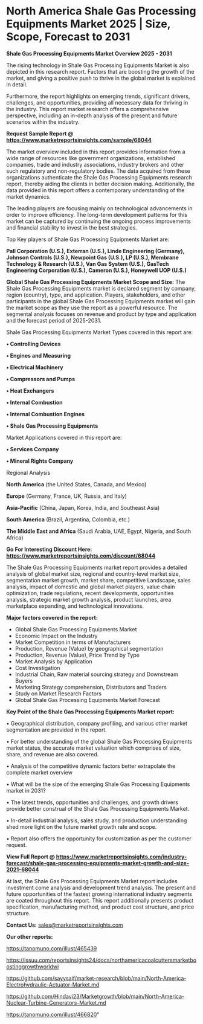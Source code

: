 # North America Shale Gas Processing Equipments Market 2025 | Size, Scope, Forecast to 2031

<Strong> Shale Gas Processing Equipments Market Overview 2025 - 2031</strong>

The rising technology in Shale Gas Processing Equipments Market is also depicted in this research report. Factors that are boosting the growth of the market, and giving a positive push to thrive in the global market is explained in detail.

Furthermore, the report highlights on emerging trends, significant drivers, challenges, and opportunities, providing all necessary data for thriving in the industry. This report market research offers a comprehensive perspective, including an in-depth analysis of the present and future scenarios within the industry.

<strong>Request Sample Report @ <a href=https://www.marketreportsinsights.com/sample/68044>https://www.marketreportsinsights.com/sample/68044</a></strong>

The market overview included in this report provides information from a wide range of resources like government organizations, established companies, trade and industry associations, industry brokers and other such regulatory and non-regulatory bodies. The data acquired from these organizations authenticate the Shale Gas Processing Equipments research report, thereby aiding the clients in better decision making. Additionally, the data provided in this report offers a contemporary understanding of the market dynamics.

The leading players are focusing mainly on technological advancements in order to improve efficiency. The long-term development patterns for this market can be captured by continuing the ongoing process improvements and financial stability to invest in the best strategies.

Top Key players of Shale Gas Processing Equipments Market are:

<strong>Pall Corporation (U.S.), Exterran (U.S.), Linde Engineering (Germany), Johnson Controls (U.S.), Newpoint Gas (U.S.), LP (U.S.), Membrane Technology & Research (U.S.), Van Gas System (U.S.), GasTech Engineering Corporation (U.S.), Cameron (U.S.), Honeywell UOP (U.S.)</strong>

<strong><b>Global Shale Gas Processing Equipments Market Scope and Size:</b></strong>
The Shale Gas Processing Equipments market is declared segment by company, region (country), type, and application. Players, stakeholders, and other participants in the global Shale Gas Processing Equipments market will gain the market scope as they use the report as a powerful resource. The segmental analysis focuses on revenue and product by type and application and the forecast period of 2025-2031.

Shale Gas Processing Equipments Market Types covered in this report are:

<strong>• Controlling Devices

• Engines and Measuring

• Electrical Machinery

• Compressors and Pumps

• Heat Exchangers

• Internal Combustion

• Internal Combustion Engines

• Shale Gas Processing Equipments</strong>

Market Applications covered in this report are:

<strong>• Services Company

• Mineral Rights Company</strong> 

Regional Analysis

<strong>North America</strong> (the United States, Canada, and Mexico)

<strong>Europe</strong> (Germany, France, UK, Russia, and Italy)

<strong>Asia-Pacific</strong> (China, Japan, Korea, India, and Southeast Asia)

<strong>South America</strong> (Brazil, Argentina, Colombia, etc.)

<strong>The Middle East and Africa</strong> (Saudi Arabia, UAE, Egypt, Nigeria, and South Africa)

<strong>Go For Interesting Discount Here: <a href=https://www.marketreportsinsights.com/discount/68044>https://www.marketreportsinsights.com/discount/68044</a></strong>

The Shale Gas Processing Equipments market report provides a detailed analysis of global market size, regional and country-level market size, segmentation market growth, market share, competitive Landscape, sales analysis, impact of domestic and global market players, value chain optimization, trade regulations, recent developments, opportunities analysis, strategic market growth analysis, product launches, area marketplace expanding, and technological innovations.

<strong><b>Major factors covered in the report:</b></strong>
<ul>
  <li>Global Shale Gas Processing Equipments Market </li>
  <li>Economic Impact on the Industry</li>
  <li>Market Competition in terms of Manufacturers</li>
  <li>Production, Revenue (Value) by geographical segmentation</li>
  <li>Production, Revenue (Value), Price Trend by Type</li>
  <li>Market Analysis by Application</li>
  <li>Cost Investigation</li>
  <li>Industrial Chain, Raw material sourcing strategy and Downstream Buyers</li>
  <li>Marketing Strategy comprehension, Distributors and Traders</li>
  <li>Study on Market Research Factors</li>
  <li>Global Shale Gas Processing Equipments Market Forecast</li>
</ul>

<strong><b>Key Point of the Shale Gas Processing Equipments Market report:</b></strong>

• Geographical distribution, company profiling, and various other market segmentation are provided in the report.

• For better understanding of the global Shale Gas Processing Equipments market status, the accurate market valuation which comprises of size, share, and revenue are also covered.

• Analysis of the competitive dynamic factors better extrapolate the complete market overview

• What will be the size of the emerging Shale Gas Processing Equipments market in 2031?

• The latest trends, opportunities and challenges, and growth drivers provide better construal of the Shale Gas Processing Equipments Market.

• In-detail industrial analysis, sales study, and production understanding shed more light on the future market growth rate and scope.

• Report also offers the opportunity for customization as per the customer request.

<strong><b>View Full Report @ <a href=https://www.marketreportsinsights.com/industry-forecast/shale-gas-processing-equipments-market-growth-and-size-2021-68044>https://www.marketreportsinsights.com/industry-forecast/shale-gas-processing-equipments-market-growth-and-size-2021-68044</a></b></strong>


At last, the Shale Gas Processing Equipments Market report includes investment come analysis and development trend analysis. The present and future opportunities of the fastest growing international industry segments are coated throughout this report. This report additionally presents product specification, manufacturing method, and product cost structure, and price structure.

<strong>Contact Us:</strong>
sales@marketreportsinsights.com

<strong>Our other reports:</strong>

<a href=https://tanomuno.com/illust/465439>https://tanomuno.com/illust/465439</a>

<a href=https://issuu.com/reportsinsights24/docs/northamericacoalcuttersmarketboostinggrowthworldwi>https://issuu.com/reportsinsights24/docs/northamericacoalcuttersmarketboostinggrowthworldwi</a>

<a href=https://github.com/sayysaif/market-research/blob/main/North-America-Electrohydraulic-Actuator-Market.md>https://github.com/sayysaif/market-research/blob/main/North-America-Electrohydraulic-Actuator-Market.md</a>

<a href=https://github.com/Hindavi23/Marketgrowth/blob/main/North-America-Nuclear-Turbine-Generators-Market.md>https://github.com/Hindavi23/Marketgrowth/blob/main/North-America-Nuclear-Turbine-Generators-Market.md</a>

<a href=https://tanomuno.com/illust/466820>https://tanomuno.com/illust/466820</a>"
